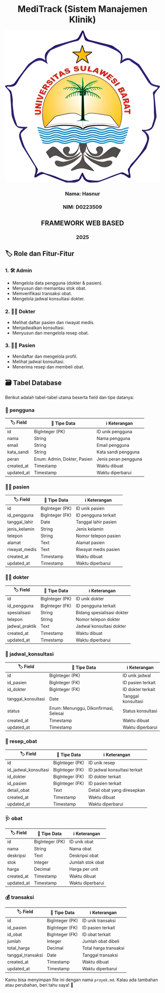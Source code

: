 
<div align="center">

# **MediTrack (Sistem Manajemen Klinik)**

![Logo Unsulbar](Logo%20Unsulbar.png)

### **Nama:** Hasnur
### **NIM:** D0223509

## FRAMEWORK WEB BASED
### 2025

</div>


## 🏷️ Role dan Fitur-Fitur
### 1. **🛠️ Admin**
- Mengelola data pengguna (dokter & pasien).
- Menyusun dan memantau stok obat.
- Memverifikasi transaksi obat.
- Mengelola jadwal konsultasi dokter.

### 2. **👨‍⚕️ Dokter**
- Melihat daftar pasien dan riwayat medis.
- Menjadwalkan konsultasi.
- Menyusun dan mengelola resep obat.

### 3. **🧑‍⚕️ Pasien**
- Mendaftar dan mengelola profil.
- Melihat jadwal konsultasi.
- Menerima resep dan membeli obat.

## 🗃️ Tabel Database
Berikut adalah tabel-tabel utama beserta field dan tipe datanya:

### **👥 pengguna**
| 🏷️ Field        | 📂 Tipe Data     | ℹ️ Keterangan         |
|-------------|--------------|--------------------|
| id          | BigInteger (PK) | ID unik pengguna |
| nama        | String       | Nama pengguna     |
| email       | String       | Email pengguna    |
| kata_sandi | String       | Kata sandi pengguna |
| peran       | Enum: Admin, Dokter, Pasien | Jenis peran pengguna |
| created_at  | Timestamp    | Waktu dibuat      |
| updated_at  | Timestamp    | Waktu diperbarui  |

### **🧑‍⚕️ pasien**
| 🏷️ Field        | 📂 Tipe Data     | ℹ️ Keterangan          |
|-------------|--------------|---------------------|
| id          | BigInteger (PK) | ID unik pasien    |
| id_pengguna | BigInteger (FK) | ID pengguna terkait |
| tanggal_lahir | Date       | Tanggal lahir pasien |
| jenis_kelamin | String    | Jenis kelamin      |
| telepon     | String      | Nomor telepon pasien |
| alamat      | Text        | Alamat pasien      |
| riwayat_medis | Text      | Riwayat medis pasien |
| created_at  | Timestamp   | Waktu dibuat       |
| updated_at  | Timestamp   | Waktu diperbarui   |

### **👨‍⚕️ dokter**
| 🏷️ Field        | 📂 Tipe Data     | ℹ️ Keterangan          |
|-------------|--------------|---------------------|
| id          | BigInteger (PK) | ID unik dokter    |
| id_pengguna | BigInteger (FK) | ID pengguna terkait |
| spesialisasi | String      | Bidang spesialisasi dokter |
| telepon     | String      | Nomor telepon dokter |
| jadwal_praktik | Text    | Jadwal konsultasi dokter |
| created_at  | Timestamp   | Waktu dibuat       |
| updated_at  | Timestamp   | Waktu diperbarui   |

### **📅 jadwal_konsultasi**
| 🏷️ Field        | 📂 Tipe Data     | ℹ️ Keterangan          |
|-------------|--------------|---------------------|
| id          | BigInteger (PK) | ID unik jadwal    |
| id_pasien   | BigInteger (FK) | ID pasien terkait |
| id_dokter   | BigInteger (FK) | ID dokter terkait |
| tanggal_konsultasi | Date | Tanggal konsultasi |
| status      | Enum: Menunggu, Dikonfirmasi, Selesai | Status konsultasi |
| created_at  | Timestamp   | Waktu dibuat       |
| updated_at  | Timestamp   | Waktu diperbarui   |

### **💊 resep_obat**
| 🏷️ Field        | 📂 Tipe Data     | ℹ️ Keterangan          |
|-------------|--------------|---------------------|
| id          | BigInteger (PK) | ID unik resep    |
| id_jadwal_konsultasi | BigInteger (FK) | ID jadwal konsultasi terkait |
| id_dokter   | BigInteger (FK) | ID dokter terkait |
| id_pasien   | BigInteger (FK) | ID pasien terkait |
| detail_obat | Text        | Detail obat yang diresepkan |
| created_at  | Timestamp   | Waktu dibuat       |
| updated_at  | Timestamp   | Waktu diperbarui   |

### **🩺 obat**
| 🏷️ Field        | 📂 Tipe Data     | ℹ️ Keterangan          |
|-------------|--------------|---------------------|
| id          | BigInteger (PK) | ID unik obat     |
| nama        | String       | Nama obat        |
| deskripsi   | Text        | Deskripsi obat   |
| stok        | Integer     | Jumlah stok obat |
| harga       | Decimal     | Harga per unit   |
| created_at  | Timestamp   | Waktu dibuat      |
| updated_at  | Timestamp   | Waktu diperbarui  |

### **💰 transaksi**
| 🏷️ Field        | 📂 Tipe Data     | ℹ️ Keterangan          |
|-------------|--------------|---------------------|
| id          | BigInteger (PK) | ID unik transaksi |
| id_pasien   | BigInteger (FK) | ID pasien terkait |
| id_obat     | BigInteger (FK) | ID obat terkait   |
| jumlah      | Integer      | Jumlah obat dibeli |
| total_harga | Decimal     | Total harga transaksi |
| tanggal_transaksi | Date | Tanggal transaksi |
| created_at  | Timestamp   | Waktu dibuat       |
| updated_at  | Timestamp   | Waktu diperbarui   |

Kamu bisa menyimpan file ini dengan nama `proyek.md`. Kalau ada tambahan atau perubahan, beri tahu saya! 🚀
